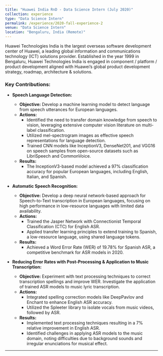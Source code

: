 ```yaml
---
title: "Huawei India RnD - Data Science Intern (July 2020)"
collection: experience
type: "Data Science Intern"
permalink: /experience/2020-fall-experience-2
venue: "Data Science Intern"
location: "Bengaluru, India (Remote)"
---
```


Huawei Technologies India is the largest overseas software development center of Huawei, a leading global information and communications technology (ICT) solutions provider. Established in the year 1999 in Bengaluru, Huawei Technologies India is engaged in component / platform / product development aligned with Huawei’s global product development strategy, roadmap, architecture & solutions.

### Key Contributions:

* **Speech Language Detection:**
  - **Objective:** Develop a machine learning model to detect language from speech utterances for European languages.
  - **Actions:** 
    - Identified the need to transfer domain knowledge from speech to vision, leveraging extensive computer vision literature on multi-label classification.
    - Utilized mel-spectrogram images as effective speech representations for language detection.
    - Trained CNN models like InceptionV3, DenseNet201, and VGG16 on speech samples from open-source datasets such as LibriSpeech and CommonVoice.
  - **Results:** 
    - The InceptionV3-based model achieved a 97% classification accuracy for popular European languages, including English, Italian, and Spanish.

* **Automatic Speech Recognition:**
  - **Objective:** Develop a deep neural network-based approach for Speech-to-Text transcription in European languages, focusing on high performance in low-resource languages with limited data availability.
  - **Actions:**
    - Trained the Jasper Network with Connectionist Temporal Classification (CTC) for English ASR.
    - Applied transfer learning principles to extend training to Spanish, a low-resource language, using shared language tokens.
  - **Results:**
    - Achieved a Word Error Rate (WER) of 19.78% for Spanish ASR, a competitive benchmark for ASR models in 2020.

* **Reducing Error Rates with Post-Processing & Application to Music Transcription:**
  - **Objective:** Experiment with text processing techniques to correct transcription spellings and improve WER. Investigate the application of trained ASR models to music lyric transcription.
  - **Actions:**
    - Integrated spelling correction models like DeepPavlov and Enchant to enhance English ASR accuracy.
    - Utilized the Spleeter library to isolate vocals from music videos, followed by ASR.
  - **Results:**
    - Implemented text processing techniques resulting in a 7% relative improvement in English ASR.
    - Identified challenges in applying ASR models to the music domain, noting difficulties due to background sounds and irregular enunciations for musical effect.

---
